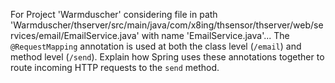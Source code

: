 For Project 'Warmduscher' considering file in path 'Warmduscher/thserver/src/main/java/com/x8ing/thsensor/thserver/web/services/email/EmailService.java' with name 'EmailService.java'... 
The `@RequestMapping` annotation is used at both the class level (`/email`) and method level (`/send`).  Explain how Spring uses these annotations together to route incoming HTTP requests to the `send` method.